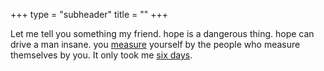 +++
type = "subheader"
title = ""
+++

Let me tell you something my friend. hope is a dangerous thing. hope can drive a man insane. you [measure](/about) yourself by the people who measure themselves by you. It only took me [six days](/sidebar-right).
